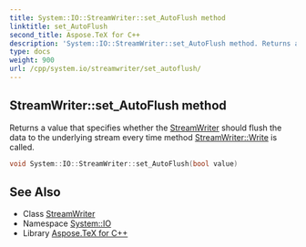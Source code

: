 ```yaml
---
title: System::IO::StreamWriter::set_AutoFlush method
linktitle: set_AutoFlush
second_title: Aspose.TeX for C++
description: 'System::IO::StreamWriter::set_AutoFlush method. Returns a value that specifies whether the StreamWriter should flush the data to the underlying stream every time method StreamWriter::Write is called in C++.'
type: docs
weight: 900
url: /cpp/system.io/streamwriter/set_autoflush/
---
```

## StreamWriter::set_AutoFlush method


Returns a value that specifies whether the [StreamWriter](../) should flush the data to the underlying stream every time method [StreamWriter::Write](../write/) is called.

```cpp
void System::IO::StreamWriter::set_AutoFlush(bool value)
```

## See Also

* Class [StreamWriter](../)
* Namespace [System::IO](../../)
* Library [Aspose.TeX for C++](../../../)
